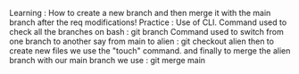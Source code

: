 Learning : How to create a new branch and then merge it with the main branch after the req modifications!
Practice : Use of CLI.
Command used to check all the branches on bash : git branch
Command used to switch from one branch to another say from main to alien : git checkout alien
then to create new files we use the "touch" command.
and finally to merge the alien branch with our main branch we use : git merge main


